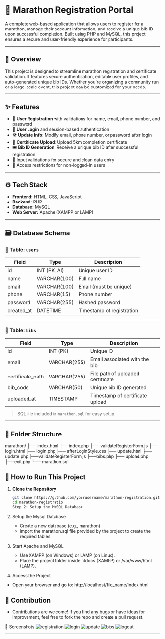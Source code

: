 # 🏁 Marathon Registration Portal

A complete web-based application that allows users to register for a marathon, manage their account information, and receive a unique bib ID upon successful completion. Built using PHP and MySQL, this project ensures a secure and user-friendly experience for participants.

---

## 📌 Overview

This project is designed to streamline marathon registration and certificate validation. It features secure authentication, editable user profiles, and auto-generated unique bib IDs. Whether you're organizing a community run or a large-scale event, this project can be customized for your needs.

---

## ✨ Features

- 📝 **User Registration** with validations for name, email, phone number, and password  
- 🔐 **User Login** and session-based authentication  
- 🛠️ **Update Info**: Modify email, phone number, or password after login  
- 📄 **Certificate Upload**: Upload 5km completion certificate  
- 🎟️ **Bib ID Generation**: Receive a unique bib ID after successful registration  
- 🧼 Input validations for secure and clean data entry  
- 🚫 Access restrictions for non-logged-in users  

---

## ⚙️ Tech Stack

- **Frontend:** HTML, CSS, JavaScript  
- **Backend:** PHP  
- **Database:** MySQL  
- **Web Server:** Apache (XAMPP or LAMP)

---

## 🗃️ Database Schema

### 📍 Table: `users`

| Field         | Type           | Description                          |
|---------------|----------------|--------------------------------------|
| id            | INT (PK, AI)   | Unique user ID                       |
| name          | VARCHAR(100)   | Full name                            |
| email         | VARCHAR(100)   | Email (must be unique)               |
| phone         | VARCHAR(15)    | Phone number                         |
| password      | VARCHAR(255)   | Hashed password                      |
| created_at    | DATETIME       | Timestamp of registration            |

---

### 📍 Table: `bibs`

| Field            | Type           | Description                           |
|------------------|----------------|---------------------------------------|
| id               | INT (PK)       | Unique ID                             |
| email            | VARCHAR(255)   | Email associated with the bib         |
| certificate_path | VARCHAR(255)   | File path of uploaded certificate     |
| bib_code         | VARCHAR(50)    | Unique bib ID generated               |
| uploaded_at      | TIMESTAMP      | Timestamp of certificate upload       |

> SQL file included in `marathon.sql` for easy setup.

---
## 📂 Folder Structure
marathon/
├── index.html
├──index.php
├── validateRegisterForm.js
├── login.html
├── login.php
├── afterLoginStyle.css
├── update.html
├── update.php
├──validateRegisterForm.js
├──bibs.php
├── upload.php
├──exit.php
└── marathon.sql

## 🚀 How to Run This Project

1. **Clone the Repository**
   ```bash
   git clone https://github.com/yourusername/marathon-registration.git
   cd marathon-registratio
   Step 2: Setup the MySQL Database
2. Setup the Mysql Database
   - Create a new database (e.g., marathon)
   - import the marathon.sql file provided by the project to create the required tables
   
4. Start Apache and MySQL
   - Use XAMPP (on Windows) or LAMP (on Linux).
   - Place the project folder inside htdocs (XAMPP) or /var/www/html (LAMP).
   
4. Access the Project
 - Open your browser and go to:
  http://localhost/file_name/index.html

## 🤝 Contribution
- Contributions are welcome! If you find any bugs or have ideas for improvement, feel free to fork the repo and create a pull request.



📸 Screenshots
![registration](https://github.com/user-attachments/assets/70d35656-1b3f-4cb7-af23-9cf7a83576af)
![login](https://github.com/user-attachments/assets/493deee9-caf4-4f4a-9dc8-f5f9f8fc9de4)
![update](https://github.com/user-attachments/assets/c496239f-17e9-4638-92a1-fa4e67c57145)
![bibs](https://github.com/user-attachments/assets/57ebe0ee-ff78-4b09-b703-c8487285452e)
![logout](https://github.com/user-attachments/assets/690962c6-d4ec-45ff-80a9-8ad5fcca0cf9)




---

